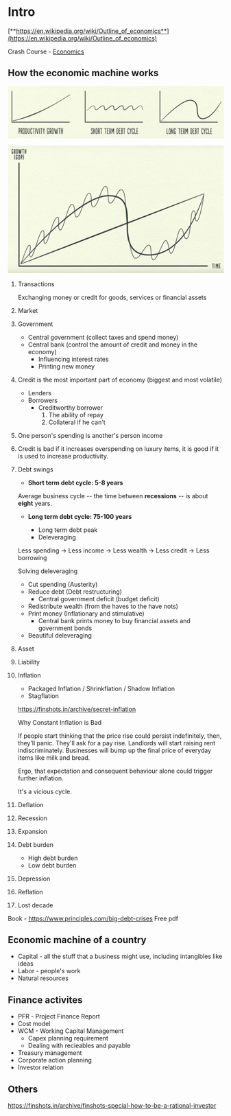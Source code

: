 # Intro

[**https://en.wikipedia.org/wiki/Outline_of_economics**](https://en.wikipedia.org/wiki/Outline_of_economics)

Crash Course - [Economics](https://www.youtube.com/playlist?list=PL8dPuuaLjXtPNZwz5_o_5uirJ8gQXnhEO)

## How the economic machine works

![image](../media/eco-Intro-image1.jpg)

![image](../media/eco-Intro-image2.jpg)

1. Transactions

    Exchanging money or credit for goods, services or financial assets

2. Market
3. Government

   - Central government (collect taxes and spend money)
   - Central bank (control the amount of credit and money in the economy)
       - Influencing interest rates
       - Printing new money

4. Credit is the most important part of economy (biggest and most volatile)

   - Lenders
   - Borrowers
       - Creditworthy borrower
            1. The ability of repay
            2. Collateral if he can't

5. One person's spending is another's person income

6. Credit is bad if it increases overspending on luxury items, it is good if it is used to increase productivity.

7. Debt swings

   - **Short term debt cycle: 5-8 years**

    Average business cycle -- the time between **recessions** -- is about **eight** years.

   - **Long term debt cycle: 75-100 years**

      - Long term debt peak
      - Deleveraging

    Less spending -> Less income -> Less wealth -> Less credit -> Less borrowing

    Solving deleveraging

      - Cut spending (Austerity)
      - Reduce debt (Debt restructuring)
          - Central government deficit (budget deficit)
      - Redistribute wealth (from the haves to the have nots)
      - Print money (Inflationary and stimulative)
          - Central bank prints money to buy financial assets and government bonds
      - Beautiful deleveraging

8. Asset
9. Liability
10. Inflation
    - Packaged Inflation / Shrinkflation / Shadow Inflation
    - Stagflation

    <https://finshots.in/archive/secret-inflation>

    Why Constant Inflation is Bad

    If people start thinking that the price rise could persist indefinitely, then, they'll panic. They'll ask for a pay rise. Landlords will start raising rent indiscriminately. Businesses will bump up the final price of everyday items like milk and bread.

    Ergo, that expectation and consequent behaviour alone could trigger further inflation.

    It's a vicious cycle.

11. Deflation
12. Recession
13. Expansion
14. Debt burden

    - High debt burden
    - Low debt burden

15. Depression
16. Reflation
17. Lost decade

Book - <https://www.principles.com/big-debt-crises> Free pdf

## Economic machine of a country

- Capital - all the stuff that a business might use, including intangibles like ideas
- Labor - people's work
- Natural resources

## Finance activites

- PFR - Project Finance Report
- Cost model
- WCM - Working Capital Management
  - Capex planning requirement
  - Dealing with recieables and payable
- Treasury management
- Corporate action planning
- Investor relation

## Others

<https://finshots.in/archive/finshots-special-how-to-be-a-rational-investor>
